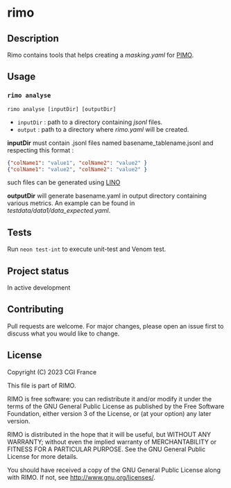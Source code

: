 # rimo

## Description

Rimo contains tools that helps creating a *masking.yaml* for [PIMO](https://github.com/CGI-FR/PIMO).

## Usage

### `rimo analyse`

```console
rimo analyse [inputDir] [outputDir]
```

- `inputDir` : path to a directory containing *jsonl* files.
- `output` : path to a directory where *rimo.yaml* will be created.

**inputDir** must contain .jsonl files named basename_tablename.jsonl and respecting this format :

```json
{"colName1": "value1", "colName2": "value2" } 
{"colName1": "value2", "colName2": "value2" }
```

such files can be generated using [LINO](https://github.com/CGI-FR/LINO)

**outputDir** will generate basename.yaml in output directory containing various metrics. An example can be found in *testdata/data1/data_expected.yaml*.

## Tests

Run `neon test-int` to execute unit-test and Venom test.

## Project status

In active development

## Contributing

Pull requests are welcome. For major changes, please open an issue first to discuss what you would like to change.

## License

Copyright (C) 2023 CGI France

This file is part of RIMO.

RIMO is free software: you can redistribute it and/or modify
it under the terms of the GNU General Public License as published by
the Free Software Foundation, either version 3 of the License, or
(at your option) any later version.

RIMO is distributed in the hope that it will be useful,
but WITHOUT ANY WARRANTY; without even the implied warranty of
MERCHANTABILITY or FITNESS FOR A PARTICULAR PURPOSE.  See the
GNU General Public License for more details.

You should have received a copy of the GNU General Public License
along with RIMO.  If not, see <http://www.gnu.org/licenses/>.
